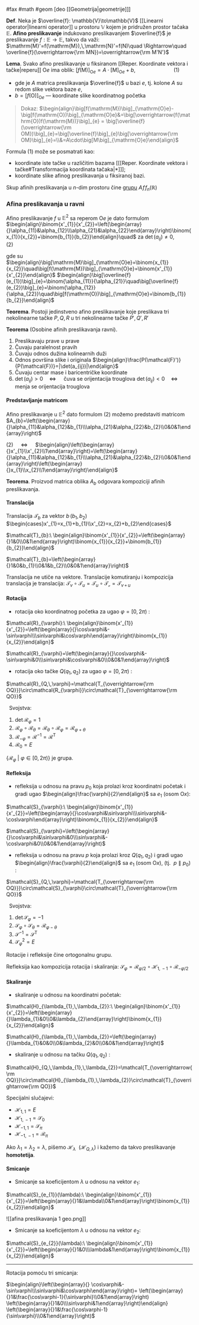 #fax #math #geom  [deo [[Geometrija|geometrije]]]
$\:$

**Def**. Neka je $\overline{f}: \mathbb{V}\to\mathbb{V}$ [[Linearni operator|linearni operator]] u prostoru $\mathbb{V}$ kojem je pridružen prostor tačaka $\mathbb{E}$. **Afino preslikavanje** indukovano preslikavanjem $\overline{f}$ je preslikavanje $f:\mathbb{E\to \mathbb{E}}$, takvo da važi:
$\mathrm{M}'=f(\mathrm{M}),\,\mathrm{N}'=f(N)\quad \Rightarrow\quad \overline{f}(\overrightarrow{\rm MN})=\overrightarrow{\rm M'N'}$

**Lema**. Svako afino preslikavanje u fiksiranom [[Reper. Koordinate vektora i tačke|reperu]] $\mathrm{O}e$ ima oblik:
$\big[f(\mathrm{M})\big]_{\mathrm{O}e}=A\cdot\big[\mathrm{M}\big]_{\mathrm{O}e}+b$, $\quad\quad\quad\quad\quad\quad(1)$ 
- gde je $A$  matrica preslikavanja $\overline{f}$ u bazi $e$,
  tj. kolone $A$ su redom slike vektora baze $e$,
- $b=\big[f(\mathrm{O})\big]_{\mathrm{O}e}$ — koordinate slike koordinatnog početka

> Dokaz:
> $\begin{align}\big[f(\mathrm{M})\big]_{\mathrm{O}e}-\big[f(\mathrm{O})\big]_{\mathrm{O}e}&=\big[\overrightarrow{f(\mathrm{O})f(\mathrm{M})}\big]_{e} = \big[\overline{f}(\overrightarrow{\rm OM})\big]_{e}=\big[\overline{f}\big]_{e}\big[\overrightarrow{\rm OM}\big]_{e}=\\&=A\cdot\big[M\big]_{\mathrm{O}e}\end{align}$

Formula (1) može se posmatrati kao:
- koordinate iste tačke u različitim bazama \[[[Reper. Koordinate vektora i tačke#Transformacija koordinata tačaka|*]]];
- koordinate slike afinog preslikavanja u fiksiranoj bazi.

Skup afinih preslikavanja u $n$-dim prostoru čine <u>grupu</u> $A\!f\!f_{n}(\mathbb{R})$

### Afina preslikavanja u ravni
Afino preslikavanje $f$ u $\mathbb{E}^{2}$ sa reperom $\mathrm{O}e$ je dato formulom
$\begin{align}\binom{x'_{1}}{x'_{2}}=\left(\begin{array}{}\alpha_{11}&\alpha_{12}\\\alpha_{21}&\alpha_{22}\end{array}\right)\binom{x_{1}}{x_{2}}+\binom{b_{1}}{b_{2}}\end{align}\quad$ za $\det( a_{ij})\ne0$,  $\quad\quad$ (2)

gde su $\quad$  $\begin{align}\big[\mathrm{M}\big]_{\mathrm{O}e}=\binom{x_{1}}{x_{2}}\quad\big[f(\mathrm{M})\big]_{\mathrm{O}e}=\binom{x'_{1}}{x'_{2}}\end{align}$
$\begin{align}\big[\overline{f}(e_{1})\big]_{e}=\binom{\alpha_{11}}{\alpha_{21}}\quad\big[\overline{f}(e_{2})\big]_{e}=\binom{\alpha_{12}}{\alpha_{22}}\quad\big[f(\mathrm{O})\big]_{\mathrm{O}e}=\binom{b_{1}}{b_{2}}\end{align}$
$\:$

**Teorema**. Postoji jedinstveno afino preslikavanje koje preslikava tri nekolinearne tačke $P,\,Q,\, R$ u tri nekolinearne tačke $P',\,Q',\,R'$

**Teorema** (Osobine afinih preslikavanja ravni).
1. Preslikavaju prave u prave
2. Čuvaju paralelnost pravih
3. Čuvaju odnos dužina kolinearnih duži
4. Odnos površina slike i originala $\begin{align}\frac{P(\mathcal{F}')}{P(\mathcal{F})}=|\det(a_{ij})|\end{align}$
5. Čuvaju centar mase i baricentričke koordinate
6. $\det(a_{ij}) > 0 \quad\Leftrightarrow\quad$ čuva se orijentacija trouglova
   $\det(a_{ij}) < 0 \quad\Leftrightarrow\quad$ menja se orijentacija trouglova

#### Predstavljanje matricom

Afino preslikavanje u $\mathbb{E}^{2}$ dato formulom (2) možemo predstaviti matricom $A_{b}=\left(\begin{array}{}\alpha_{11}&\alpha_{12}&b_{1}\\\alpha_{21}&\alpha_{22}&b_{2}\\0&0&1\end{array}\right)$

(2) $\quad\Leftrightarrow\quad$ $\begin{align}\left(\begin{array}{}x'_{1}\\x'_{2}\\1\end{array}\right)=\left(\begin{array}{}\alpha_{11}&\alpha_{12}&b_{1}\\\alpha_{21}&\alpha_{22}&b_{2}\\0&0&1\end{array}\right)\left(\begin{array}{}x_{1}\\x_{2}\\1\end{array}\right)\end{align}$


**Teorema**. Proizvod matrica oblika $A_{b}$ odgovara kompoziciji afinih preslikavanja.

#### Translacija
Translacija $\mathcal{T}_{b}$ za vektor $b\,(b_{1},\,b_{2})$
$\begin{cases}x'_{1}=x_{1}+b_{1}\\x'_{2}=x_{2}+b_{2}\end{cases}$

$\mathcal{T}_{b}:\ \begin{align}\binom{x'_{1}}{x'_{2}}=\left(\begin{array}{}1&0\\0&1\end{array}\right)\binom{x_{1}}{x_{2}}+\binom{b_{1}}{b_{2}}\end{align}$

$\mathcal{T}_{b}=\left(\begin{array}{}1&0&b_{1}\\0&1&b_{2}\\0&0&1\end{array}\right)$

Translacija ne utiče na vektore.
Translacije komutiranju i kompozicija translacija je translacija:
$\mathcal{T}_{v}\circ\mathcal{T}_{u}=\mathcal{T}_{u}\circ \mathcal{T_{v}}=\mathcal{T}_{v\,+\,u}$

#### Rotacija
- rotacija oko koordinatnog početka za ugao $\varphi=[0,\,2\pi)$ :

$\mathcal{R}_{\varphi}:\ \begin{align}\binom{x'_{1}}{x'_{2}}=\left(\begin{array}{}\cos\varphi&-\sin\varphi\\\sin\varphi&\cos\varphi\end{array}\right)\binom{x_{1}}{x_{2}}\end{align}$

$\mathcal{R}_{\varphi}=\left(\begin{array}{}\cos\varphi&-\sin\varphi&0\\\sin\varphi&\cos\varphi&0\\0&0&1\end{array}\right)$

- rotacija oko tačke $Q(q_{1},\,q_{2})$  za ugao $\varphi=[0,\,2\pi)$ :

$\mathcal{R}_{Q,\,\varphi}=\mathcal{T_{\overrightarrow{\rm OQ}}}\circ\mathcal{R_{\varphi}}\circ\mathcal{T}_{\overrightarrow{\rm QO}}$

$\:$
Svojstva:
1. $\det \mathcal{R}_{\varphi}=1$
2. $\mathcal{R}_{\varphi}\circ \mathcal{R}_{\theta}=\mathcal{R}_{\theta}\circ \mathcal{R}_{\varphi}=\mathcal{R}_{\varphi+\theta}$
3. $\mathcal{R}_{-\varphi}=\mathcal{R}^{-1}=\mathcal{R}^{\mathrm{T}}$
4. $\mathcal{R}_{0}=E$

$\big\{ \mathcal{R}_{\varphi}\ \big|\ \varphi\in[0,\,2\pi)\big\}$ je grupa.
#### Refleksija
- refleksija u odnosu na pravu $p_{0}$ koja prolazi kroz koordinatni početak i gradi ugao $\begin{align}\frac{\varphi}{2}\end{align}$ sa $e_{1}$ (osom $\mathrm{O}x$):

$\mathcal{S}_{\varphi}:\ \begin{align}\binom{x'_{1}}{x'_{2}}=\left(\begin{array}{}\cos\varphi&\sin\varphi\\\sin\varphi&-\cos\varphi\end{array}\right)\binom{x_{1}}{x_{2}}\end{align}$

$\mathcal{S}_{\varphi}=\left(\begin{array}{}\cos\varphi&\sin\varphi&0\\\sin\varphi&-\cos\varphi&0\\0&0&1\end{array}\right)$

- refleksija u odnosu na pravu $p$ koja prolazi kroz $Q(q_{1},\,q_{2})$ i gradi ugao $\begin{align}\frac{\varphi}{2}\end{align}$ sa $e_{1}$ (osom $\mathrm{O}x$),   $\big($tj. $\ p\parallel p_{0}\big)$ :


$\mathcal{S}_{Q,\,\varphi}=\mathcal{T_{\overrightarrow{\rm OQ}}}\circ\mathcal{S}_{\varphi}\circ\mathcal{T}_{\overrightarrow{\rm QO}}$

$\:$
Svojstva:
1. $\det \mathcal{S}_{\varphi}=-1$
2. $\mathcal{S}_{\varphi}\circ \mathcal{S}_{\theta}=\mathcal{R}_{\varphi-\theta}$
3. $\mathcal{S}^{-1}=\mathcal{S}^{\mathrm{T}}$
4. $\mathcal{S}_{\varphi}^{2}=E$

Rotacije i refleksije čine ortogonalnu grupu.

Refleksija kao kompozicija rotacija i skaliranja:
$\mathcal{S}_{\varphi}=\mathcal{R}_{\varphi/2}\circ\mathcal{H}_{1,\,-1}\circ\mathcal{R}_{-\varphi/2}$
#### Skaliranje
- skaliranje u odnosu na koordinatni početak:

$\mathcal{H}_{\lambda_{1},\,\lambda_{2}}:\ \begin{align}\binom{x'_{1}}{x'_{2}}=\left(\begin{array}{}\lambda_{1}&0\\0&\lambda_{2}\end{array}\right)\binom{x_{1}}{x_{2}}\end{align}$

$\mathcal{H}_{\lambda_{1},\,\lambda_{2}}=\left(\begin{array}{}\lambda_{1}&0&0\\0&\lambda_{2}&0\\0&0&1\end{array}\right)$

- skaliranje u odnosu na tačku $Q(q_{1},\,q_{2})$ :

$\mathcal{H}_{Q,\,\lambda_{1},\,\lambda_{2}}=\mathcal{T_{\overrightarrow{\rm OQ}}}\circ\mathcal{H}_{\lambda_{1},\,\lambda_{2}}\circ\mathcal{T}_{\overrightarrow{\rm QO}}$
$\:$

Specijalni slučajevi:
- $\mathcal{H}_{1,\,1}=E$
- $\mathcal{H}_{1,\,-1}=\mathcal{S}_{0}$
- $\mathcal{H}_{-1,\,1}=\mathcal{S}_{\pi}$
- $\mathcal{H}_{-1,\,-1}=\mathcal{R}_{\pi}$

Ako $\lambda_{1}=\lambda_{2}=\lambda$, pišemo $\mathcal{H}_{\lambda} \ \ \Big(\mathcal{H}_{Q,\,\lambda}\Big)$ i kažemo da takvo preslikavanje **homotetija**.

#### Smicanje

- Smicanje sa koeficijentom $\lambda$ u odnosu na vektor $e_{1}$:

$\mathcal{S}_{e_{1}}(\lambda):\ \begin{align}\binom{x'_{1}}{x'_{2}}=\left(\begin{array}{}1&\lambda\\0&1\end{array}\right)\binom{x_{1}}{x_{2}}\end{align}$

![[afina preslikavanja 1 geo.png]]

- Smicanje sa koeficijentom $\lambda$ u odnosu na vektor $e_{2}$:

$\mathcal{S}_{e_{2}}(\lambda):\ \begin{align}\binom{x'_{1}}{x'_{2}}=\left(\begin{array}{}1&0\\\lambda&1\end{array}\right)\binom{x_{1}}{x_{2}}\end{align}$

___
Rotacija pomoću tri smicanja:

$\begin{align}\left(\begin{array}{} \cos\varphi&-\sin\varphi\\\sin\varphi&\cos\varphi\end{array}\right)= \left(\begin{array}{}1&\frac{\cos\varphi-1}{\sin\varphi}\\0&1\end{array}\right) \left(\begin{array}{}1&0\\\sin\varphi&1\end{array}\right)\end{align} \left(\begin{array}{}1&\frac{\cos\varphi-1}{\sin\varphi}\\0&1\end{array}\right)$